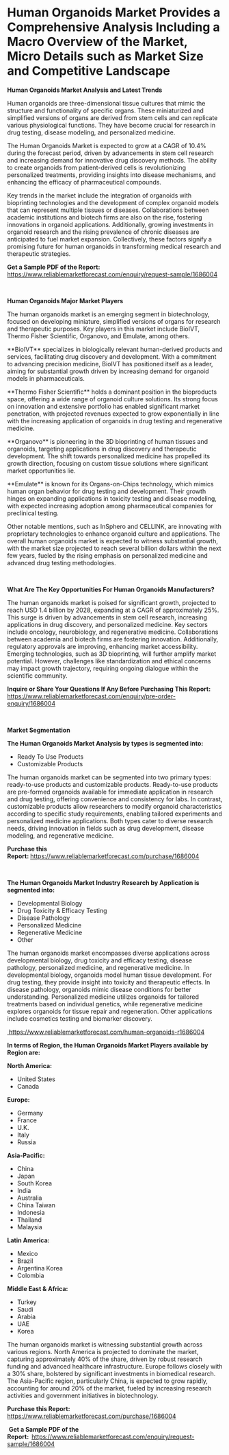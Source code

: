 <p><h1>Human Organoids Market Provides a Comprehensive Analysis Including a Macro Overview of the Market, Micro Details such as Market Size and Competitive Landscape</h1></p><p><strong>Human Organoids Market Analysis and Latest Trends</strong></p>
<p><p>Human organoids are three-dimensional tissue cultures that mimic the structure and functionality of specific organs. These miniaturized and simplified versions of organs are derived from stem cells and can replicate various physiological functions. They have become crucial for research in drug testing, disease modeling, and personalized medicine. </p><p>The Human Organoids Market is expected to grow at a CAGR of 10.4% during the forecast period, driven by advancements in stem cell research and increasing demand for innovative drug discovery methods. The ability to create organoids from patient-derived cells is revolutionizing personalized treatments, providing insights into disease mechanisms, and enhancing the efficacy of pharmaceutical compounds. </p><p>Key trends in the market include the integration of organoids with bioprinting technologies and the development of complex organoid models that can represent multiple tissues or diseases. Collaborations between academic institutions and biotech firms are also on the rise, fostering innovations in organoid applications. Additionally, growing investments in organoid research and the rising prevalence of chronic diseases are anticipated to fuel market expansion. Collectively, these factors signify a promising future for human organoids in transforming medical research and therapeutic strategies.</p></p>
<p><strong>Get a Sample PDF of the Report:&nbsp;</strong> <a href="https://www.reliablemarketforecast.com/enquiry/request-sample/1686004?utm_campaign=2011&utm_medium=2&utm_source=Github&utm_content=ia&utm_term=13042025&utm_id=human-organoids">https://www.reliablemarketforecast.com/enquiry/request-sample/1686004</a></p>
<p>&nbsp;</p>
<p><strong>Human Organoids Major Market Players</strong></p>
<p><p>The human organoids market is an emerging segment in biotechnology, focused on developing miniature, simplified versions of organs for research and therapeutic purposes. Key players in this market include BioIVT, Thermo Fisher Scientific, Organovo, and Emulate, among others.</p><p>**BioIVT** specializes in biologically relevant human-derived products and services, facilitating drug discovery and development. With a commitment to advancing precision medicine, BioIVT has positioned itself as a leader, aiming for substantial growth driven by increasing demand for organoid models in pharmaceuticals.</p><p>**Thermo Fisher Scientific** holds a dominant position in the bioproducts space, offering a wide range of organoid culture solutions. Its strong focus on innovation and extensive portfolio has enabled significant market penetration, with projected revenues expected to grow exponentially in line with the increasing application of organoids in drug testing and regenerative medicine.</p><p>**Organovo** is pioneering in the 3D bioprinting of human tissues and organoids, targeting applications in drug discovery and therapeutic development. The shift towards personalized medicine has propelled its growth direction, focusing on custom tissue solutions where significant market opportunities lie.</p><p>**Emulate** is known for its Organs-on-Chips technology, which mimics human organ behavior for drug testing and development. Their growth hinges on expanding applications in toxicity testing and disease modeling, with expected increasing adoption among pharmaceutical companies for preclinical testing.</p><p>Other notable mentions, such as InSphero and CELLINK, are innovating with proprietary technologies to enhance organoid culture and applications. The overall human organoids market is expected to witness substantial growth, with the market size projected to reach several billion dollars within the next few years, fueled by the rising emphasis on personalized medicine and advanced drug testing methodologies.</p></p>
<p>&nbsp;</p>
<p><strong>What Are The Key Opportunities For Human Organoids Manufacturers?</strong></p>
<p><p>The human organoids market is poised for significant growth, projected to reach USD 1.4 billion by 2028, expanding at a CAGR of approximately 25%. This surge is driven by advancements in stem cell research, increasing applications in drug discovery, and personalized medicine. Key sectors include oncology, neurobiology, and regenerative medicine. Collaborations between academia and biotech firms are fostering innovation. Additionally, regulatory approvals are improving, enhancing market accessibility. Emerging technologies, such as 3D bioprinting, will further amplify market potential. However, challenges like standardization and ethical concerns may impact growth trajectory, requiring ongoing dialogue within the scientific community.</p></p>
<p><strong>Inquire or Share Your Questions If Any Before Purchasing This Report:</strong> <a href="https://www.reliablemarketforecast.com/enquiry/pre-order-enquiry/1686004?utm_campaign=2011&utm_medium=2&utm_source=Github&utm_content=ia&utm_term=13042025&utm_id=human-organoids">https://www.reliablemarketforecast.com/enquiry/pre-order-enquiry/1686004</a></p>
<p>&nbsp;</p>
<p><strong>Market Segmentation</strong></p>
<p><strong>The Human Organoids Market Analysis by types is segmented into:</strong></p>
<p><ul><li>Ready To Use Products</li><li>Customizable Products</li></ul></p>
<p><p>The human organoids market can be segmented into two primary types: ready-to-use products and customizable products. Ready-to-use products are pre-formed organoids available for immediate application in research and drug testing, offering convenience and consistency for labs. In contrast, customizable products allow researchers to modify organoid characteristics according to specific study requirements, enabling tailored experiments and personalized medicine applications. Both types cater to diverse research needs, driving innovation in fields such as drug development, disease modeling, and regenerative medicine.</p></p>
<p><strong>Purchase this Report:&nbsp;</strong><a href="https://www.reliablemarketforecast.com/purchase/1686004?utm_campaign=2011&utm_medium=2&utm_source=Github&utm_content=ia&utm_term=13042025&utm_id=human-organoids">https://www.reliablemarketforecast.com/purchase/1686004</a></p>
<p>&nbsp;</p>
<p><strong>The Human Organoids Market Industry Research by Application is segmented into:</strong></p>
<p><ul><li>Developmental Biology</li><li>Drug Toxicity & Efficacy Testing</li><li>Disease Pathology</li><li>Personalized Medicine</li><li>Regenerative Medicine</li><li>Other</li></ul></p>
<p><p>The human organoids market encompasses diverse applications across developmental biology, drug toxicity and efficacy testing, disease pathology, personalized medicine, and regenerative medicine. In developmental biology, organoids model human tissue development. For drug testing, they provide insight into toxicity and therapeutic effects. In disease pathology, organoids mimic disease conditions for better understanding. Personalized medicine utilizes organoids for tailored treatments based on individual genetics, while regenerative medicine explores organoids for tissue repair and regeneration. Other applications include cosmetics testing and biomarker discovery.</p></p>
<p><a href="https://www.reliablemarketforecast.com/human-organoids-r1686004?utm_campaign=2011&utm_medium=2&utm_source=Github&utm_content=ia&utm_term=13042025&utm_id=human-organoids">&nbsp;https://www.reliablemarketforecast.com/human-organoids-r1686004</a></p>
<p><strong>In terms of Region, the Human Organoids Market Players available by Region are:</strong></p>
<p>
    <p> <strong> North America: </strong>
        <ul>
            <li>United States</li>
            <li>Canada</li>
        </ul>
        </p> 
    <p> <strong> Europe: </strong>
        <ul>
            <li>Germany</li>
            <li>France</li>
            <li>U.K.</li>
            <li>Italy</li>
            <li>Russia</li>
        </ul>
        </p> 
    <p> <strong> Asia-Pacific: </strong>
        <ul>
            <li>China</li>
            <li>Japan</li>
            <li>South Korea</li>
            <li>India</li>
            <li>Australia</li>
            <li>China Taiwan</li>
            <li>Indonesia</li>
            <li>Thailand</li>
            <li>Malaysia</li>
        </ul>
        </p> 
    <p> <strong> Latin America: </strong>
        <ul>
            <li>Mexico</li>
            <li>Brazil</li>
            <li>Argentina Korea</li>
            <li>Colombia</li>
        </ul>
        </p> 
    <p> <strong> Middle East & Africa: </strong>
        <ul>
            <li>Turkey</li>
            <li>Saudi</li>
            <li>Arabia</li>
            <li>UAE</li>
            <li>Korea</li>
        </ul>
    </p>
    </p>
<p><p>The human organoids market is witnessing substantial growth across various regions. North America is projected to dominate the market, capturing approximately 40% of the share, driven by robust research funding and advanced healthcare infrastructure. Europe follows closely with a 30% share, bolstered by significant investments in biomedical research. The Asia-Pacific region, particularly China, is expected to grow rapidly, accounting for around 20% of the market, fueled by increasing research activities and government initiatives in biotechnology.</p></p>
<p><strong>Purchase this Report: </strong><a href="https://www.reliablemarketforecast.com/purchase/1686004?utm_campaign=2011&utm_medium=2&utm_source=Github&utm_content=ia&utm_term=13042025&utm_id=human-organoids">https://www.reliablemarketforecast.com/purchase/1686004</a></p>
<p>&nbsp;<strong>Get a Sample PDF of the Report:&nbsp;&nbsp;</strong><a href="https://www.reliablemarketforecast.com/enquiry/request-sample/1686004?utm_campaign=2011&utm_medium=2&utm_source=Github&utm_content=ia&utm_term=13042025&utm_id=human-organoids">https://www.reliablemarketforecast.com/enquiry/request-sample/1686004</a></p>
<p><strong></strong></p>
<p><p></p><p></p><p></p></p>